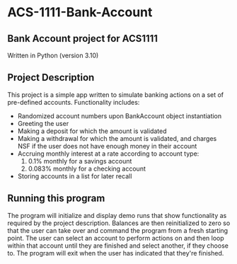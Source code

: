# ACS-1111-Bank-Account
## Bank Account project for ACS1111
Written in Python (version 3.10)
## Project Description
This project is a simple app written to simulate banking actions on a set of pre-defined accounts.
Functionality includes:
- Randomized account numbers upon BankAccount object instantiation
- Greeting the user
- Making a deposit for which the amount is validated
- Making a withdrawal for which the amount is validated, and charges NSF if the user does not have enough money in their account
- Accruing monthly interest at a rate according to account type: 
    1. 0.1% monthly for a savings account
    2. 0.083% monthly for a checking account
- Storing accounts in a list for later recall

## Running this program
The program will initialize and display demo runs that show functionality as required by the project description.  Balances are then reinitialized to zero so that the user can take over and command the program from a fresh starting point.  The user can select an account to perform actions on and then loop within that account until they are finished and select another, if they choose to.  The program will exit when the user has indicated that they're finished.

